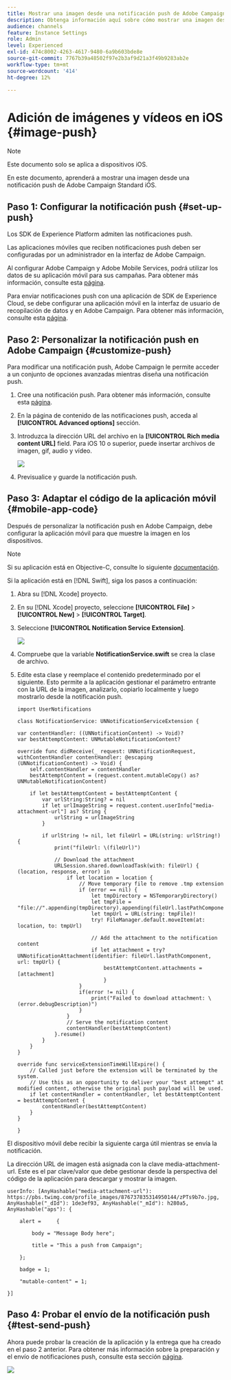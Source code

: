 ```yaml
---
title: Mostrar una imagen desde una notificación push de Adobe Campaign Standard
description: Obtenga información aquí sobre cómo mostrar una imagen desde una notificación push de Adobe Campaign en un dispositivo iOS
audience: channels
feature: Instance Settings
role: Admin
level: Experienced
exl-id: 474c8002-4263-4617-9480-6a9b603bde8e
source-git-commit: 7767b39a48502f97e2b3af9d21a3f49b9283ab2e
workflow-type: tm+mt
source-wordcount: '414'
ht-degree: 12%

---
```


# Adición de imágenes y vídeos en iOS {#image-push}

>[!NOTE]
>
>Este documento solo se aplica a dispositivos iOS.

En este documento, aprenderá a mostrar una imagen desde una notificación push de Adobe Campaign Standard iOS.

## Paso 1: Configurar la notificación push {#set-up-push}

Los SDK de Experience Platform admiten las notificaciones push.

Las aplicaciones móviles que reciben notificaciones push deben ser configuradas por un administrador en la interfaz de Adobe Campaign.

Al configurar Adobe Campaign y Adobe Mobile Services, podrá utilizar los datos de su aplicación móvil para sus campañas. Para obtener más información, consulte esta [página](../../administration/using/configuring-a-mobile-application.md).

Para enviar notificaciones push con una aplicación de SDK de Experience Cloud, se debe configurar una aplicación móvil en la interfaz de usuario de recopilación de datos y en Adobe Campaign. Para obtener más información, consulte esta [página](../../administration/using/configuring-a-mobile-application.md#channel-specific-config).

## Paso 2: Personalizar la notificación push en Adobe Campaign {#customize-push}

Para modificar una notificación push, Adobe Campaign le permite acceder a un conjunto de opciones avanzadas mientras diseña una notificación push.

1. Cree una notificación push. Para obtener más información, consulte esta [página](../../channels/using/preparing-and-sending-a-push-notification.md).

1. En la página de contenido de las notificaciones push, acceda al **[!UICONTROL Advanced options]** sección.

1. Introduzca la dirección URL del archivo en la **[!UICONTROL Rich media content URL]** field.
Para iOS 10 o superior, puede insertar archivos de imagen, gif, audio y vídeo.

   ![](assets/push_notif_advanced_6.png)

1. Previsualice y guarde la notificación push.

## Paso 3: Adaptar el código de la aplicación móvil {#mobile-app-code}

Después de personalizar la notificación push en Adobe Campaign, debe configurar la aplicación móvil para que muestre la imagen en los dispositivos.

>[!NOTE]
>
>Si su aplicación está en Objective-C, consulte lo siguiente [documentación](https://experienceleague.adobe.com/docs/mobile-services/ios/messaging-ios/push-messaging/c-set-up-rich-push-notif-ios.html).

Si la aplicación está en [!DNL Swift], siga los pasos a continuación:

1. Abra su [!DNL Xcode] proyecto.

1. En su [!DNL Xcode] proyecto, seleccione **[!UICONTROL File]** > **[!UICONTROL New]** > **[!UICONTROL Target]**.

1. Seleccione **[!UICONTROL Notification Service Extension]**.

   ![](assets/push_notif_advanced_12.png)

1. Compruebe que la variable **NotificationService.swift** se crea la clase de archivo.

1. Edite esta clase y reemplace el contenido predeterminado por el siguiente.
Esto permite a la aplicación gestionar el parámetro entrante con la URL de la imagen, analizarlo, copiarlo localmente y luego mostrarlo desde la notificación push.

   ```
   import UserNotifications
   
   class NotificationService: UNNotificationServiceExtension {
   
   var contentHandler: ((UNNotificationContent) -> Void)?
   var bestAttemptContent: UNMutableNotificationContent?
   
   override func didReceive(_ request: UNNotificationRequest, withContentHandler contentHandler: @escaping (UNNotificationContent) -> Void) {
       self.contentHandler = contentHandler
       bestAttemptContent = (request.content.mutableCopy() as? UNMutableNotificationContent)
   
       if let bestAttemptContent = bestAttemptContent {
           var urlString:String? = nil
           if let urlImageString = request.content.userInfo["media-attachment-url"] as? String {
               urlString = urlImageString
           }
   
           if urlString != nil, let fileUrl = URL(string: urlString!) {
               print("fileUrl: \(fileUrl)")
   
               // Download the attachment
               URLSession.shared.downloadTask(with: fileUrl) { (location, response, error) in
                   if let location = location {
                       // Move temporary file to remove .tmp extension
                       if (error == nil) {
                           let tmpDirectory = NSTemporaryDirectory()
                           let tmpFile = "file://".appending(tmpDirectory).appending(fileUrl.lastPathComponent)
                           let tmpUrl = URL(string: tmpFile)!
                           try! FileManager.default.moveItem(at: location, to: tmpUrl)
   
                           // Add the attachment to the notification content
                           if let attachment = try? UNNotificationAttachment(identifier: fileUrl.lastPathComponent, url: tmpUrl) {
                               bestAttemptContent.attachments = [attachment]
                               }
                       }
                       if(error != nil) {
                           print("Failed to download attachment: \(error.debugDescription)")
                       }
                   }
                   // Serve the notification content
                   contentHandler(bestAttemptContent)
               }.resume()
           }
       }
   }
   
   override func serviceExtensionTimeWillExpire() {
       // Called just before the extension will be terminated by the system.
       // Use this as an opportunity to deliver your "best attempt" at modified content, otherwise the original push payload will be used.
       if let contentHandler = contentHandler, let bestAttemptContent = bestAttemptContent {
           contentHandler(bestAttemptContent)
       }
   }
   
   }
   ```

El dispositivo móvil debe recibir la siguiente carga útil mientras se envía la notificación.

La dirección URL de imagen está asignada con la clave media-attachment-url. Este es el par clave/valor que debe gestionar desde la perspectiva del código de la aplicación para descargar y mostrar la imagen.

```
userInfo: [AnyHashable("media-attachment-url"): https://pbs.twimg.com/profile_images/876737835314950144/zPTs9b7o.jpg, AnyHashable("_dId"): 1de3ef93, AnyHashable("_mId"): h280a5, AnyHashable("aps"): {
 
    alert =     {
 
        body = "Message Body here";
 
        title = "This a push from Campaign";
 
    };
 
    badge = 1;
 
    "mutable-content" = 1;
 
}]
```

## Paso 4: Probar el envío de la notificación push {#test-send-push}

Ahora puede probar la creación de la aplicación y la entrega que ha creado en el paso 2 anterior. Para obtener más información sobre la preparación y el envío de notificaciones push, consulte esta sección [página](../../channels/using/preparing-and-sending-a-push-notification.md).

![](assets/push_notif_advanced_34.png)
